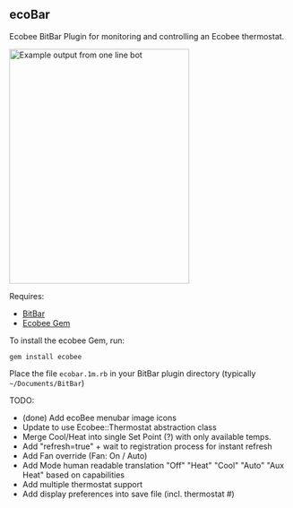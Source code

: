 ecoBar
---
Ecobee BitBar Plugin for monitoring and controlling an Ecobee thermostat.

<img src="https://raw.githubusercontent.com/robzr/ecobar/master/images/screenshot.png" 
  alt="Example output from one line bot" width=321 height=419>

Requires:
- [BitBar](http://getbitbar.com)
- [Ecobee Gem](http://getbitbar.com)

To install the ecobee Gem, run:
```
gem install ecobee
```

Place the file `ecobar.1m.rb` in your BitBar plugin directory (typically `~/Documents/BitBar`)

TODO:
- (done) Add ecoBee menubar image icons
- Update to use Ecobee::Thermostat abstraction class
- Merge Cool/Heat into single Set Point (?) with only available temps.
- Add "refresh=true" + wait to registration process for instant refresh
- Add Fan override (Fan: On / Auto)
- Add Mode human readable translation "Off" "Heat" "Cool" "Auto" "Aux Heat" based on capabilities
- Add multiple thermostat support
- Add display preferences into save file (incl. thermostat #)
